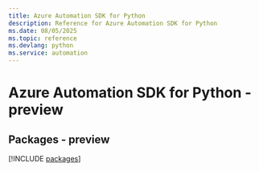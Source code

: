 ```yaml
---
title: Azure Automation SDK for Python
description: Reference for Azure Automation SDK for Python
ms.date: 08/05/2025
ms.topic: reference
ms.devlang: python
ms.service: automation
---
```

# Azure Automation SDK for Python - preview
## Packages - preview
[!INCLUDE [packages](automation-index.md)]